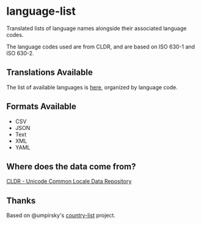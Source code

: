 language-list
=============

Translated lists of language names alongside their associated language codes.

The language codes used are from CLDR, and are based on ISO 630-1 and ISO 630-2.

Translations Available
----------------------

The list of available languages is [here](https://github.com/rmtheis/language-list/tree/master/language/cldr), organized by language code.

Formats Available
-----------------

- CSV
- JSON
- Text
- XML
- YAML

Where does the data come from?
------------------------------

[CLDR - Unicode Common Locale Data Repository](http://cldr.unicode.org/)

Thanks
------

Based on @umpirsky's [country-list](https://github.com/umpirsky/country-list) project.